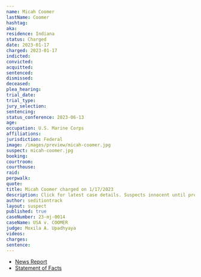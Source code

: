 ```yaml
---
name: Micah Coomer
lastName: Coomer
hashtag: 
aka:
residence: Indiana
status: Charged
date: 2023-01-17
charged: 2023-01-17
indicted:
convicted:
acquitted:
sentenced:
dismissed:
deceased:
plea_hearing:
trial_date:
trial_type:
jury_selection:
sentencing:
status_conference: 2023-06-13
age:
occupation: U.S. Marine Corps
affiliations:
jurisdiction: Federal
image: /images/preview/micah-coomer.jpg
suspect: micah-coomer.jpg
booking:
courtroom:
courthouse:
raid:
perpwalk:
quote:
title: Micah Coomer charged on 1/17/2023
description: Click for latest case details. Suspects innocent until proven guilty.
author: seditiontrack
layout: suspect
published: true
caseNumber: 23-mj-0014
caseName: USA v. COOMER
judge: Moxila A. Upadhyaya
videos:
charges:
sentence:
---
```

- [News Report](https://lawandcrime.com/u-s-capitol-breach/im-waiting-for-the-boogaloo-three-active-duty-marines-charged-with-breaching-the-capitol-on-jan-6/)
- [Statement of Facts](https://s3.documentcloud.org/documents/23580778/abate-coomer-hellonen-jan-6-statement-of-facts.pdf)
